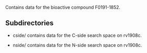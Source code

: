Contains data for the bioactive compound F0191-1852.

## Subdirectories

- cside/ contains data for the C-side search space on rv1908c.

- nside/ contains data for the N-side search space on rv1908c.

